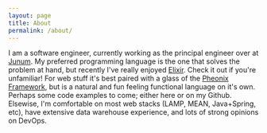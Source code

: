 ```yaml
---
layout: page
title: About
permalink: /about/
---
```


I am a software engineer, currently working as the principal engineer over at [Junum](https://junum.io).
My preferred programming language is the one that solves the problem at hand, but recently I've really enjoyed [Elixir](https://elixir-lang.org/). Check it out if you're unfamiliar! For web stuff it's best paired with a glass of the [Pheonix Framework](https://www.phoenixframework.org/), but is a natural and fun feeling functional language on it's own. Perhaps some code examples to come; either here or on my Github.
Elsewise, I'm comfortable on most web stacks (LAMP, MEAN, Java+Spring, etc), have extensive data warehouse experience, and lots of strong opinions on DevOps. 